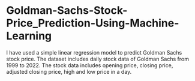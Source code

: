 # Goldman-Sachs-Stock-Price_Prediction-Using-Machine-Learning
I have used a simple linear regression model to predict Goldman Sachs stock price. The dataset includes daily stock data of Goldman Sachs from 1999 to 2022. The stock data includes opening price, closing price, adjusted closing price, high and low price in a day.
